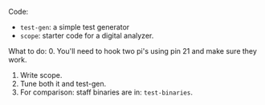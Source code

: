 Code:
 - `test-gen`: a simple test generator
 - `scope`: starter code for a digital analyzer.

What to do:
  0. You'll need to hook two pi's using pin 21 and make sure they work.
  1. Write scope.
  2. Tune both it and test-gen.
  3. For comparison: staff binaries are in: `test-binaries`.
